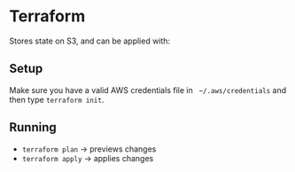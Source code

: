 # Terraform

Stores state on S3, and can be applied with:

## Setup

Make sure you have a valid AWS credentials file in ` ~/.aws/credentials` and then type `terraform init`.

## Running

* `terraform plan` -> previews changes
* `terraform apply` -> applies changes
